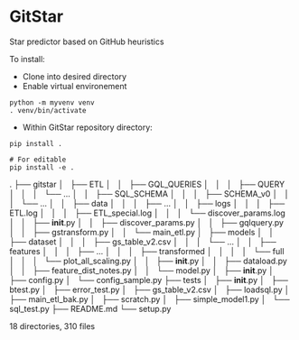 # GitStar
Star predictor based on GitHub heuristics

To install:

* Clone into desired directory
* Enable virtual environement
```
python -m myvenv venv
. venv/bin/activate
```

* Within GitStar repository directory:
```
pip install .

# For editable
pip install -e .
```

.
├── gitstar
│   ├── ETL
│   │   ├── GQL_QUERIES
│   │   │   ├── QUERY
│   │   │   └── ...
│   │   ├── SQL_SCHEMA
│   │   │   ├── SCHEMA_v0
│   │   │   └── ...
│   │   ├── data
│   │   │   ├── ...
│   │   ├── logs
│   │   │   ├── ETL.log
│   │   │   ├── ETL_special.log
│   │   │   └── discover_params.log
│   │   ├── __init__.py
│   │   ├── discover_params.py
│   │   ├── gqlquery.py
│   │   ├── gstransform.py
│   │   └── main_etl.py
│   ├── models
│   │   ├── dataset
│   │   │   ├── gs_table_v2.csv
│   │   │   └── ...
│   │   ├── features
│   │   │   ├── ...
│   │   │   ├── transformed
│   │   │   │   └── full
│   │   │   └── plot_all_scaling.py
│   │   ├── __init__.py
│   │   ├── dataload.py
│   │   ├── feature_dist_notes.py
│   │   └── model.py
│   ├── __init__.py
│   ├── config.py
│   └── config_sample.py
├── tests
│   ├── __init__.py
│   ├── btest.py
│   ├── error_test.py
│   ├── gs_table_v2.csv
│   ├── loadsql.py
│   ├── main_etl_bak.py
│   ├── scratch.py
│   ├── simple_model1.py
│   └── sql_test.py
├── README.md
└── setup.py

18 directories, 310 files
```
